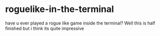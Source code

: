 # roguelike-in-the-terminal
have u ever played a rogue like game inside the terminal? Well this is half finished but i think its quite impressive
